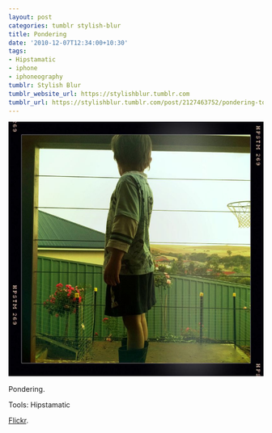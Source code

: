 ```yaml
---
layout: post
categories: tumblr stylish-blur
title: Pondering
date: '2010-12-07T12:34:00+10:30'
tags:
- Hipstamatic
- iphone
- iphoneography
tumblr: Stylish Blur
tumblr_website_url: https://stylishblur.tumblr.com
tumblr_url: https://stylishblur.tumblr.com/post/2127463752/pondering-tools-hipstamatic-flickr
---
```

 ![](/content/images/tumblr/stylish-blur/tumblr_ld1cgnPXgr1qeku5yo1_1280.jpg)  

Pondering.

Tools: Hipstamatic

[Flickr](http://www.flickr.com/photos/jden/5285884062/in/set-72157625458274254/).

